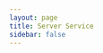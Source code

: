 ```yaml
---
layout: page
title: Server Service 
sidebar: false
---
```


<script setup>
    import {
    VPTeamPage,
    VPTeamPageTitle,
    VPTeamMembers,
    VPTeamPageSection
    } from 'vitepress/theme'

    const server_service = [
        {
           avatar: '/logo.png',
            name: 'Standard Server',
            title: '50€',
            desc: '<b> - Setting up the FXServer <br> - Setting up the database <br> - Installing the framework </b>',
        },
        {
           avatar: '/logo.png',
            name: 'Premium Server',
            title: '100€',
            desc: '<b> - Standard package <br> - Custom request </b>',
        },
    ]

    const server_provider = [
        {
            avatar: 'https://cdn.discordapp.com/avatars/315241449178529792/a_61b3eb3194f204bf2876702d6d96e08f.gif?size=128',
            name: 'Iceline Hosting',
            title: 'Simplified server hosting, at any scale.',
            links: [
                { icon: 'discord', link: 'https://discord.gg/knVH9SYB4g' },
            ],
            sponsor: 'https://iceline-hosting.com/spooni',
            actionText: 'Get your server'
        },
    ]
</script>

<VPTeamPage>
    <!-- Server Service -->
    <VPTeamPageTitle><template #title>Server Service</template></VPTeamPageTitle>
    <!-- Packages -->
    <VPTeamPageSection>
        <template #title>Packages</template>
        <template #members><VPTeamMembers size="medium" :members="server_service" /></template>
    </VPTeamPageSection>
    <!-- Server Provider -->
    <VPTeamPageSection>
        <template #title>Server Provider</template>
        <template #members><VPTeamMembers size="medium" :members="server_provider" /></template>
    </VPTeamPageSection>
</VPTeamPage>
